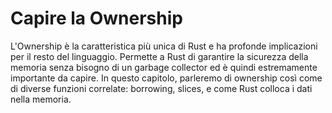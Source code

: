 # Capire la Ownership

L'Ownership è la caratteristica più unica di Rust e ha profonde implicazioni per il resto del linguaggio. Permette a Rust di garantire la sicurezza della memoria senza bisogno di un garbage collector ed è quindi estremamente importante da capire. In questo capitolo, parleremo di ownership così come di diverse funzioni correlate: borrowing, slices, e come Rust colloca i dati nella memoria.
